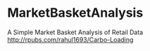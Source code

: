 # MarketBasketAnalysis
A Simple Market Basket Analysis of Retail Data
http://rpubs.com/rahul1693/Carbo-Loading

